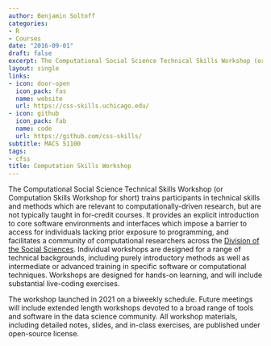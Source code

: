 ```yaml
---
author: Benjamin Soltoff
categories:
- R
- Courses
date: "2016-09-01"
draft: false
excerpt: The Computational Social Science Technical Skills Workshop (or Computation Skills Workshop for short) trains participants in technical skills and methods which are relevant to computationally-driven research, but are not typically taught in for-credit courses. It provides an explicit introduction to core software environments and interfaces which impose a barrier to access for individuals lacking prior exposure to programming, and facilitates a community of computational researchers across the Division of the Social Sciences.
layout: single
links:
- icon: door-open
  icon_pack: fas
  name: website
  url: https://css-skills.uchicago.edu/
- icon: github
  icon_pack: fab
  name: code
  url: https://github.com/css-skills/
subtitle: MACS 51100
tags:
- cfss
title: Computation Skills Workshop
---
```


The Computational Social Science Technical Skills Workshop (or Computation Skills Workshop for short) trains participants in technical skills and methods which are relevant to computationally-driven research, but are not typically taught in for-credit courses. It provides an explicit introduction to core software environments and interfaces which impose a barrier to access for individuals lacking prior exposure to programming, and facilitates a community of computational researchers across the [Division of the Social Sciences](https://socialsciences.uchicago.edu/). Individual workshops are designed for a range of technical backgrounds, including purely introductory methods as well as intermediate or advanced training in specific software or computational techniques. Workshops are designed for hands-on learning, and will include substantial live-coding exercises.

The workshop launched in 2021 on a biweekly schedule. Future meetings will include extended length workshops devoted to a broad range of tools and software in the data science community. All workshop materials, including detailed notes, slides, and in-class exercises, are published under open-source license.
